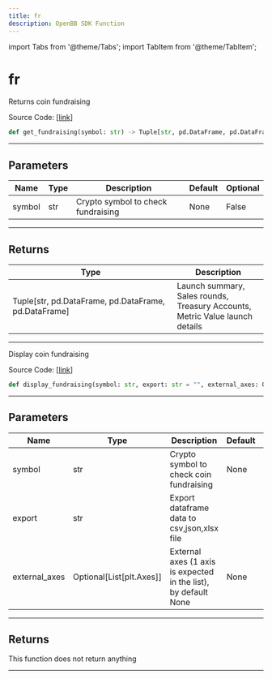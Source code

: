 ```yaml
---
title: fr
description: OpenBB SDK Function
---
```


import Tabs from '@theme/Tabs';
import TabItem from '@theme/TabItem';

# fr

<Tabs>
<TabItem value="model" label="Model" default>

Returns coin fundraising

Source Code: [[link](https://github.com/OpenBB-finance/OpenBBTerminal/tree/main/openbb_terminal/cryptocurrency/due_diligence/messari_model.py#L637)]

```python
def get_fundraising(symbol: str) -> Tuple[str, pd.DataFrame, pd.DataFrame, pd.DataFrame]
```

---

## Parameters

| Name | Type | Description | Default | Optional |
| ---- | ---- | ----------- | ------- | -------- |
| symbol | str | Crypto symbol to check fundraising | None | False |


---

## Returns

| Type | Description |
| ---- | ----------- |
| Tuple[str, pd.DataFrame, pd.DataFrame, pd.DataFrame] | Launch summary,<br/>Sales rounds,<br/>Treasury Accounts,<br/>Metric Value launch details |
---



</TabItem>
<TabItem value="view" label="View">

Display coin fundraising

Source Code: [[link](https://github.com/OpenBB-finance/OpenBBTerminal/tree/main/openbb_terminal/cryptocurrency/due_diligence/messari_view.py#L639)]

```python
def display_fundraising(symbol: str, export: str = "", external_axes: Optional[List[matplotlib.axes._axes.Axes]] = None) -> None
```

---

## Parameters

| Name | Type | Description | Default | Optional |
| ---- | ---- | ----------- | ------- | -------- |
| symbol | str | Crypto symbol to check coin fundraising | None | False |
| export | str | Export dataframe data to csv,json,xlsx file |  | True |
| external_axes | Optional[List[plt.Axes]] | External axes (1 axis is expected in the list), by default None | None | True |


---

## Returns

This function does not return anything

---



</TabItem>
</Tabs>